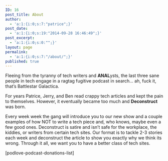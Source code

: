 ```yaml
---
ID: 16
post_title: About
author:
  - 'a:1:{i:0;s:7:"patrice";}'
post_date:
  - 'a:1:{i:0;s:19:"2014-09-28 16:46:49";}'
post_excerpt:
  - 'a:1:{i:0;s:0:"";}'
layout: page
permalink:
  - 'a:1:{i:0;s:7:"/about/";}'
published: true
---
```

Fleeing from the tyranny of tech writers and **ANAL**ysts, the last three sane people in tech engage in a ragtag fugitive podcast in search… ah, fuck it, that’s Battlestar Galactica.  

For years Patrice, Jerry, and Ben read crappy tech articles and kept the pain to themselves. However, it eventually became too much and **Deconstruct** was born.  

Every week week the gang will introduce you to our new show and a couple examples of how NOT to write a tech piece and, who knows, maybe even a few good ones. Deconstruct is satire and isn’t safe for the workplace, the kiddies, or writers from certain tech sites.  Our format is to tackle 2-3 stories each week and deconstruct the article to show you exactly why we think its wrong.  Through it all, we want you to have a better class of tech sites.

[podlove-podcast-donations-list]